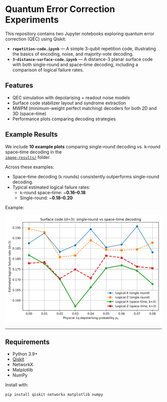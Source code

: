 # Quantum Error Correction Experiments

This repository contains two Jupyter notebooks exploring quantum error correction (QEC) using Qiskit:

- **`repetition-code.ipynb`** — A simple 3-qubit repetition code, illustrating the basics of encoding, noise, and majority-vote decoding.
- **`3-distance-surface-code.ipynb`** — A  distance-3 planar surface code with both single-round and space–time decoding, including a comparison of logical failure rates.

## Features

- QEC simulation with depolarising + readout noise models
- Surface code stabilizer layout and syndrome extraction
- MWPM (minimum-weight perfect matching) decoders for both 2D and 3D (space–time)
- Performance plots comparing decoding strategies

## Example Results

We include **10 example plots** comparing single-round decoding vs. k-round space–time decoding in the  
[`image-results/`](image-results) folder.

Across these examples:

- Space–time decoding (`k` rounds) consistently outperforms single-round decoding.
- Typical estimated logical failure rates:
  - `k`-round space–time: ~**0.16–0.18**
  - Single-round: ~**0.18–0.20**

Example:

![example result](image-results/1.png)

---

## Requirements

- Python 3.9+
- [Qiskit](https://qiskit.org/)
- NetworkX
- Matplotlib
- NumPy

Install with:
```bash
pip install qiskit networkx matplotlib numpy

